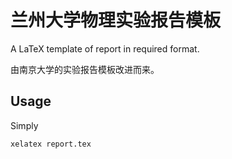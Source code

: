# 兰州大学物理实验报告模板

A LaTeX template of report in required format. 

由南京大学的实验报告模板改进而来。

## Usage

Simply

```bash
xelatex report.tex
```